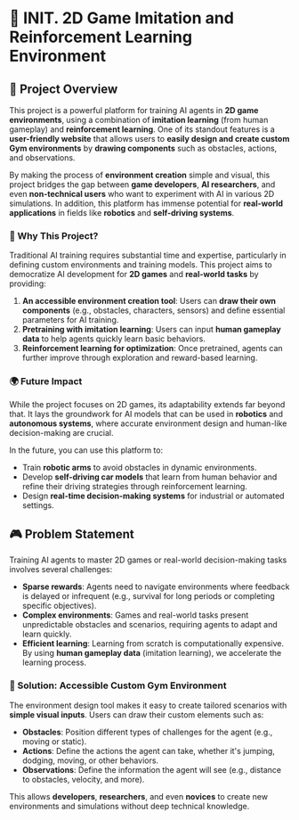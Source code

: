 # 🦖 INIT. 2D Game Imitation and Reinforcement Learning Environment

## 🎯 Project Overview

This project is a powerful platform for training AI agents in **2D game environments**, using a combination of **imitation learning** (from human gameplay) and **reinforcement learning**. One of its standout features is a **user-friendly website** that allows users to **easily design and create custom Gym environments** by **drawing components** such as obstacles, actions, and observations.

By making the process of **environment creation** simple and visual, this project bridges the gap between **game developers**, **AI researchers**, and even **non-technical users** who want to experiment with AI in various 2D simulations. In addition, this platform has immense potential for **real-world applications** in fields like **robotics** and **self-driving systems**.

### 🚀 Why This Project?

Traditional AI training requires substantial time and expertise, particularly in defining custom environments and training models. This project aims to democratize AI development for **2D games** and **real-world tasks** by providing:

1. **An accessible environment creation tool**: Users can **draw their own components** (e.g., obstacles, characters, sensors) and define essential parameters for AI training.
2. **Pretraining with imitation learning**: Users can input **human gameplay data** to help agents quickly learn basic behaviors.
3. **Reinforcement learning for optimization**: Once pretrained, agents can further improve through exploration and reward-based learning.

### 🌍 Future Impact

While the project focuses on 2D games, its adaptability extends far beyond that. It lays the groundwork for AI models that can be used in **robotics** and **autonomous systems**, where accurate environment design and human-like decision-making are crucial.

In the future, you can use this platform to:
- Train **robotic arms** to avoid obstacles in dynamic environments.
- Develop **self-driving car models** that learn from human behavior and refine their driving strategies through reinforcement learning.
- Design **real-time decision-making systems** for industrial or automated settings.

## 🎮 Problem Statement

Training AI agents to master 2D games or real-world decision-making tasks involves several challenges:
- **Sparse rewards**: Agents need to navigate environments where feedback is delayed or infrequent (e.g., survival for long periods or completing specific objectives).
- **Complex environments**: Games and real-world tasks present unpredictable obstacles and scenarios, requiring agents to adapt and learn quickly.
- **Efficient learning**: Learning from scratch is computationally expensive. By using **human gameplay data** (imitation learning), we accelerate the learning process.

### 🌟 Solution: Accessible Custom Gym Environment

The environment design tool makes it easy to create tailored scenarios with **simple visual inputs**. Users can draw their custom elements such as:
- **Obstacles**: Position different types of challenges for the agent (e.g., moving or static).
- **Actions**: Define the actions the agent can take, whether it's jumping, dodging, moving, or other behaviors.
- **Observations**: Define the information the agent will see (e.g., distance to obstacles, velocity, and more).

This allows **developers**, **researchers**, and even **novices** to create new environments and simulations without deep technical knowledge.
